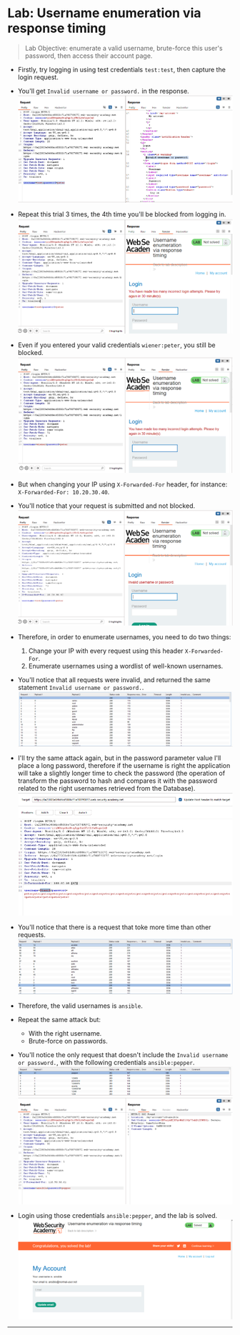 # Lab: Username enumeration via response timing

> Lab Objective: enumerate a valid username, brute-force this user's password, then access their account page.

- Firstly, try logging in using test credentials `test:test`, then capture the login request.

- You'll get `Invalid username or password.` in the response.
  ![1st screenshot](./attachments/1.png)

- Repeat this trial 3 times, the 4th time you'll be blocked from logging in.
  ![2nd screenshot](./attachments/2.png)

- Even if you entered your valid credentials `wiener:peter`, you still be blocked.
  ![3rd screenshot](./attachments/3.png)

- But when changing your IP using `X-Forwarded-For` header, for instance: `X-Forwarded-For: 10.20.30.40`.

- You'll notice that your request is submitted and not blocked.
  ![4th screenshot](./attachments/4.png)

- Therefore, in order to enumerate usernames, you need to do two things:

  1. Change your IP with every request using this header `X-Forwarded-For`.
  2. Enumerate usernames using a wordlist of well-known usernames.

- You'll notice that all requests were invalid, and returned the same statement `Invalid username or password.`.
  ![5th screenshot](./attachments/5.png)

- I'll try the same attack again, but in the password parameter value I'll place a long password, therefore if the username is right the application will take a slightly longer time to check the password (the operation of transform the password to hash and compares it with the password related to the right usernames retrieved from the Database).
  ![6th screenshot](./attachments/6.png)

- You'll notice that there is a request that toke more time than other requests.
  ![7th screenshot](./attachments/7.png)

- Therefore, the valid usernames is `ansible`.

- Repeat the same attack but:

  - With the right username.
  - Brute-force on passwords.

- You'll notice the only request that doesn't include the `Invalid username or password.`, with the following credentials `ansible:pepper`.
  ![8th screenshot](./attachments/8.png)
  ![9th screenshot](./attachments/9.png)

- Login using those credentials `ansible:pepper`, and the lab is solved.
  ![10th screenshot](./attachments/10.png)

---
